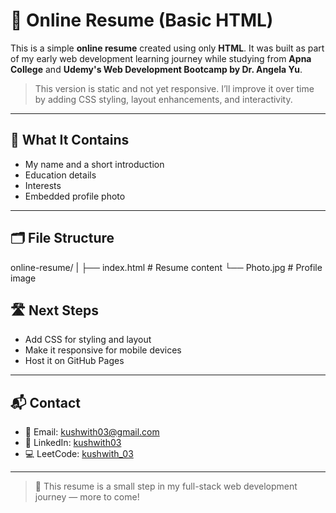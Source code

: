 # 🧾 Online Resume (Basic HTML)

This is a simple **online resume** created using only **HTML**. It was built as part of my early web development learning journey while studying from **Apna College** and **Udemy's Web Development Bootcamp by Dr. Angela Yu**.

> This version is static and not yet responsive. I’ll improve it over time by adding CSS styling, layout enhancements, and interactivity.

---

## 📄 What It Contains

- My name and a short introduction
- Education details
- Interests
- Embedded profile photo

---

## 🗂️ File Structure

online-resume/
|
├── index.html # Resume content
└── Photo.jpg # Profile image

## 🛣️ Next Steps

- Add CSS for styling and layout
- Make it responsive for mobile devices
- Host it on GitHub Pages

---

## 📬 Contact

- 📧 Email: kushwith03@gmail.com  
- 🔗 LinkedIn: [kushwith03](https://www.linkedin.com/in/kushwith03)  
- 💻 LeetCode: [kushwith_03](https://leetcode.com/u/kushwith_03)

---

> 🧠 This resume is a small step in my full-stack web development journey — more to come!
